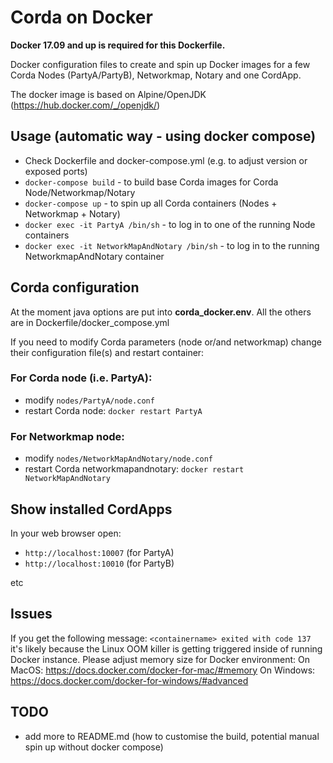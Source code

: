 # Corda on Docker

**Docker 17.09 and up is required for this Dockerfile.**

Docker configuration files to create and spin up Docker images for a few Corda Nodes (PartyA/PartyB), Networkmap, Notary and one CordApp.

The docker image is based on Alpine/OpenJDK (https://hub.docker.com/_/openjdk/)

## Usage (automatic way - using docker compose)

* Check Dockerfile and docker-compose.yml (e.g. to adjust version or exposed ports)
* `docker-compose build` - to build base Corda images for Corda Node/Networkmap/Notary
* `docker-compose up` - to spin up all Corda containers (Nodes + Networkmap + Notary)
* `docker exec -it PartyA /bin/sh` - to log in to one of the running Node containers
* `docker exec -it NetworkMapAndNotary /bin/sh` - to log in to the running NetworkmapAndNotary container

## Corda configuration
At the moment java options are put into **corda_docker.env**. All the others are in Dockerfile/docker_compose.yml

If you need to modify Corda parameters (node or/and networkmap) change their configuration file(s) and restart container:
### For Corda node (i.e. PartyA):
* modify `nodes/PartyA/node.conf`
* restart Corda node: `docker restart PartyA`
### For Networkmap node:
* modify `nodes/NetworkMapAndNotary/node.conf`
* restart Corda networkmapandnotary: `docker restart NetworkMapAndNotary`

## Show installed CordApps
In your web browser open:
* `http://localhost:10007` (for PartyA)
* `http://localhost:10010` (for PartyB)

etc

## Issues
If you get the following message: `<containername> exited with code 137` it's likely because the Linux OOM killer is getting triggered inside of running Docker instance.
Please adjust memory size for Docker environment:
On MacOS: https://docs.docker.com/docker-for-mac/#memory
On Windows: https://docs.docker.com/docker-for-windows/#advanced

## TODO
* add more to README.md (how to customise the build, potential manual spin up without docker compose) 
